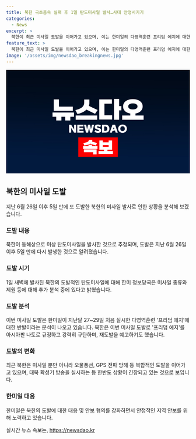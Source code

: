 ```yaml
---
title: 북한 극초음속 실패 후 1일 탄도미사일 발사…사태 안정시키기
categories:
  - News
excerpt: >
  북한이 최근 미사일 도발을 이어가고 있으며, 이는 한미일의 다영역훈련 프리덤 에지에 대한 반발로 풀이된다. 북한은 탄도미사일 발사 후 실패를 거듭했고, 우리 군은 공개된 영상으로 해당 미사일의 폭발과 관련된 장면을 보도했다. 또한 북한은 미사일 뿐만 아니라 오물풍선, GPS 전파 방해 등 복합적인 도발을 이어가고 있다. 한편, 북한은 최근 아시아판 나토로 불리는 프리덤 에지를 규탄하고, 재도발을 예고하고 있다.
feature_text: >
  북한이 최근 미사일 도발을 이어가고 있으며, 이는 한미일의 다영역훈련 프리덤 에지에 대한 반발로 풀이된다. 북한은 탄도미사일 발사 후 실패를 거듭했고, 우리 군은 공개된 영상으로 해당 미사일의 폭발과 관련된 장면을 보도했다. 또한 북한은 미사일 뿐만 아니라 오물풍선, GPS 전파 방해 등 복합적인 도발을 이어가고 있다. 한편, 북한은 최근 아시아판 나토로 불리는 프리덤 에지를 규탄하고, 재도발을 예고하고 있다.
image: '/assets/img/newsdao_breakingnews.jpg'
---
```


<p><img src="/assets/img/newsdao_breakingnews.jpg" alt="pcversion 속보" /></p>

<h2 data-ke-size="size26">북한의 미사일 도발</h2>

<p data-ke-size="size16">지난 6월 26일 이후 5일 만에 또 도발한 북한의 미사일 발사로 인한 상황을 분석해 보겠습니다.</p>

<h3>도발 내용</h3>

<p data-ke-size="size16">북한이 동해상으로 미상 탄도미사일을 발사한 것으로 추정되며, 도발은 지난 6월 26일 이후 5일 만에 다시 발생한 것으로 알려졌습니다.</p>

<h3>도발 시기</h3>

<p data-ke-size="size16">1일 새벽에 발사된 북한의 도발적인 탄도미사일에 대해 한미 정보당국은 미사일 종류와 제원 등에 대해 추가 분석 중에 있다고 밝혔습니다.</p>

<h3>도발 분석</h3>

<p data-ke-size="size16">이번 미사일 도발은 한미일이 지난달 27~29일 처음 실시한 다영역훈련 '프리덤 에지'에 대한 반발이라는 분석이 나오고 있습니다. 북한은 이번 미사일 도발로 '프리덤 에지'를 아시아판 나토로 규정하고 강력히 규탄하며, 재도발을 예고하기도 했습니다.</p>

<h3>도발의 변화</h3>

<p data-ke-size="size16">최근 북한은 미사일 뿐만 아니라 오물풍선, GPS 전파 방해 등 복합적인 도발을 이어가고 있으며, 대북 확성기 방송을 실시하는 등 한반도 상황이 긴장되고 있는 것으로 보입니다.</p>

<h3>한미일 대응</h3>

<p data-ke-size="size16">한미일은 북한의 도발에 대한 대응 및 안보 협의를 강화하면서 안정적인 지역 안보를 위해 노력하고 있습니다.</p>
실시간 뉴스 속보는, <a href="https://newsdao.kr" rel="dofollow">https://newsdao.kr</a>


